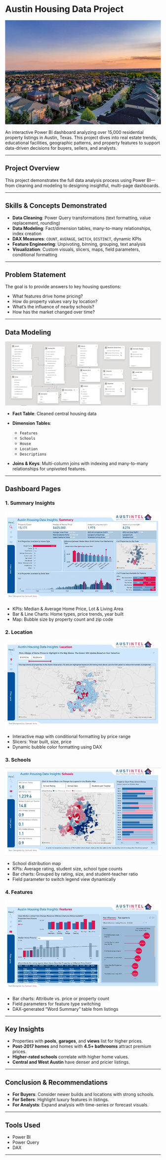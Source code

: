 # Austin Housing Data Project
![](House.jpg)

An interactive Power BI dashboard analyzing over 15,000 residential property listings in Austin, Texas. This project dives into real estate trends, educational facilities, geographic patterns, and property features to support data-driven decisions for buyers, sellers, and analysts.

---

## Project Overview

This project demonstrates the full data analysis process using Power BI—from cleaning and modeling to designing insightful, multi-page dashboards.

---

## Skills & Concepts Demonstrated

- **Data Cleaning**: Power Query transformations (text formatting, value replacement, rounding)
- **Data Modeling**: Fact/dimension tables, many-to-many relationships, index creation
- **DAX Measures**: `COUNT`, `AVERAGE`, `SWITCH`, `DISTINCT`, dynamic KPIs
- **Feature Engineering**: Unpivoting, binning, grouping, text analysis
- **Visualization**: Custom visuals, slicers, maps, field parameters, conditional formatting

---

## Problem Statement

The goal is to provide answers to key housing questions:
- What features drive home pricing?
- How do property values vary by location?
- What’s the influence of nearby schools?
- How has the market changed over time?

---

## Data Modeling
![](DataModel.JPG)

- **Fact Table**: Cleaned central housing data
- **Dimension Tables**:
  - `Features`
  - `Schools`
  - `House`
  - `Location`
  - `Descriptions`

- **Joins & Keys**: Multi-column joins with indexing and many-to-many relationships for unpivoted features.

---

## Dashboard Pages

### 1. **Summary Insights**
![](AustinHousingProjectSummary.JPG)
- KPIs: Median & Average Home Price, Lot & Living Area
- Bar & Line Charts: Home types, price trends, year built
- Map: Bubble size by property count and zip code

### 2. **Location**
![](AustinHousingProjectLocation.JPG)
- Interactive map with conditional formatting by price range
- Slicers: Year built, size, price
- Dynamic bubble color formatting using DAX

### 3. **Schools**
![](AustinHousingProjectSchools.JPG)
- School distribution map
- KPIs: Average rating, student size, school type counts
- Bar charts: Grouped by rating, size, and student-teacher ratio
- Field parameter to switch legend view dynamically

### 4. **Features**
![](AustinHousingProjectFeatures.JPG)
- Bar charts: Attribute vs. price or property count
- Field parameters for feature type switching
- DAX-generated “Word Summary” table from listings

---

## Key Insights

- Properties with **pools**, **garages**, and **views** list for higher prices.
- **Post-2017 homes** and homes with **4.5+ bathrooms** attract premium prices.
- **Higher-rated schools** correlate with higher home values.
- **Central and West Austin** have denser and pricier listings.

---

## Conclusion & Recommendations

- **For Buyers**: Consider newer builds and locations with strong schools.
- **For Sellers**: Highlight luxury features in listings.
- **For Analysts**: Expand analysis with time-series or forecast visuals.

---

## Tools Used

- Power BI  
- Power Query  
- DAX  

---
